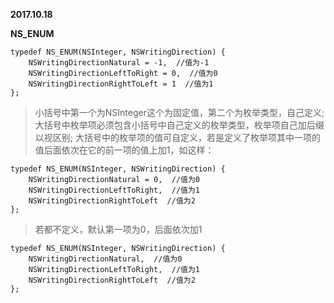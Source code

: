 **2017.10.18**

**NS_ENUM**

```
typedef NS_ENUM(NSInteger, NSWritingDirection) {
    NSWritingDirectionNatural = -1,  //值为-1
    NSWritingDirectionLeftToRight = 0,  //值为0
    NSWritingDirectionRightToLeft = 1  //值为1
};

```
>小括号中第一个为NSInteger这个为固定值，第二个为枚举类型，自己定义;
>大括号中枚举项必须包含小括号中自己定义的枚举类型，枚举项自己加后缀以视区别;
>大括号中的枚举项的值可自定义，若是定义了枚举项其中一项的值后面依次在它的前一项的值上加1，如这样：
```
typedef NS_ENUM(NSInteger, NSWritingDirection) {
    NSWritingDirectionNatural = 0,  //值为0
    NSWritingDirectionLeftToRight,  //值为1
    NSWritingDirectionRightToLeft  //值为2
};
```
>若都不定义，默认第一项为0，后面依次加1
```
typedef NS_ENUM(NSInteger, NSWritingDirection) {
    NSWritingDirectionNatural,  //值为0
    NSWritingDirectionLeftToRight,  //值为1
    NSWritingDirectionRightToLeft  //值为2
};
```
